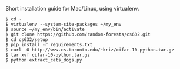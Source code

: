 Short installation guide for Mac/Linux, using virtualenv.

```
$ cd ~
$ virtualenv --system-site-packages ~/my_env
$ source ~/my_env/bin/activate
$ git clone https://github.com/random-forests/cs632.git
$ cd cs632/setup
$ pip install -r requirements.txt
$ curl -O http://www.cs.toronto.edu/~kriz/cifar-10-python.tar.gz
$ tar xvf cifar-10-python.tar.gz
$ python extract_cats_dogs.py
```